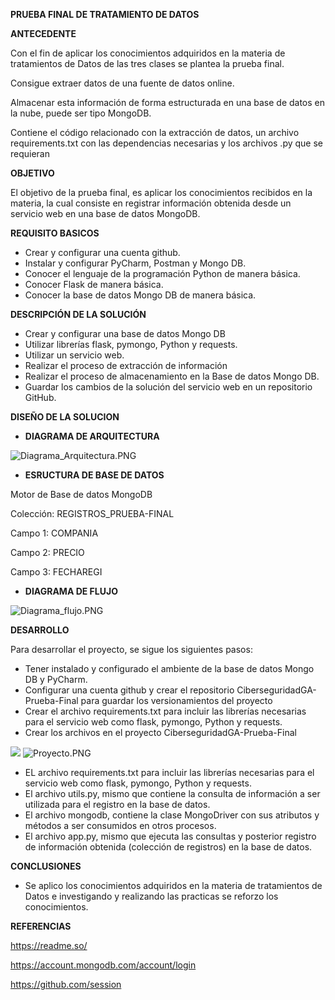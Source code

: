 **PRUEBA FINAL DE TRATAMIENTO DE DATOS**

**ANTECEDENTE**

Con el fin de aplicar los conocimientos adquiridos en la materia de tratamientos de Datos de las tres clases se plantea la prueba final.

Consigue extraer datos de una fuente de datos online.

Almacenar esta información de forma estructurada en una base de datos en la nube, puede
ser tipo MongoDB.

Contiene el código relacionado con la extracción de datos, un archivo requirements.txt con las dependencias necesarias y los archivos .py que se requieran

**OBJETIVO**

El objetivo de la prueba final, es aplicar los conocimientos recibidos en la materia, la cual consiste en registrar información obtenida desde un servicio web en una base de datos MongoDB.

**REQUISITO BASICOS**

- Crear y configurar una cuenta github.
- Instalar y configurar PyCharm, Postman y Mongo DB.
- Conocer el lenguaje de la programación Python de manera básica.
- Conocer Flask de manera básica.
- Conocer la base de datos Mongo DB de manera básica.

**DESCRIPCIÓN DE LA SOLUCIÓN**

- Crear y configurar una base de datos Mongo DB
- Utilizar librerías flask, pymongo, Python y requests.
- Utilizar un servicio web.
- Realizar el proceso de extracción de información
- Realizar el proceso de almacenamiento en la Base de datos Mongo DB.
- Guardar los cambios de la solución del servicio web en un repositorio GitHub.

**DISEÑO DE LA SOLUCION**

- **DIAGRAMA DE ARQUITECTURA**

![Diagrama_Arquitectura.PNG](Diagrama%2FDiagrama_Arquitectura.png)

- **ESRUCTURA DE BASE DE DATOS**

Motor de Base de datos MongoDB

Colección: REGISTROS\_PRUEBA-FINAL

Campo 1: COMPANIA

Campo 2: PRECIO

Campo 3: FECHAREGI

- **DIAGRAMA DE FLUJO**

![Diagrama_flujo.PNG](Diagrama%2FDiagrama_flujo.png)

**DESARROLLO**

Para desarrollar el proyecto, se sigue los siguientes pasos:

- Tener instalado y configurado el ambiente de la base de datos Mongo DB y PyCharm.
- Configurar una cuenta github y crear el repositorio CiberseguridadGA-Prueba-Final para guardar los versionamientos del proyecto 
- Crear el archivo requirements.txt para incluir las librerías necesarias para el servicio web como flask, pymongo, Python y requests.
- Crear los archivos en el  proyecto CiberseguridadGA-Prueba-Final

![](Aspose.Words.efa6a8c4-3b56-4e85-9187-b2eb62cf17b3.003.png)
![Proyecto.PNG](Diagrama%2FProyecto.png)

- EL archivo requirements.txt para incluir las librerías necesarias para el servicio web como flask, pymongo, Python y requests.
- El archivo utils.py, mismo que contiene la consulta de información a ser utilizada para el registro en la base de datos.
- El archivo mongodb, contiene la clase MongoDriver con sus atributos y métodos a ser consumidos en otros procesos. 
- El archivo app.py, mismo que ejecuta las consultas y posterior registro de información obtenida (colección de registros) en la base de datos.

**CONCLUSIONES**

- Se aplico los conocimientos adquiridos en la materia de tratamientos de Datos e investigando y realizando las practicas se reforzo los conocimientos.

**REFERENCIAS**

<https://readme.so/>

<https://account.mongodb.com/account/login>

https://github.com/session
